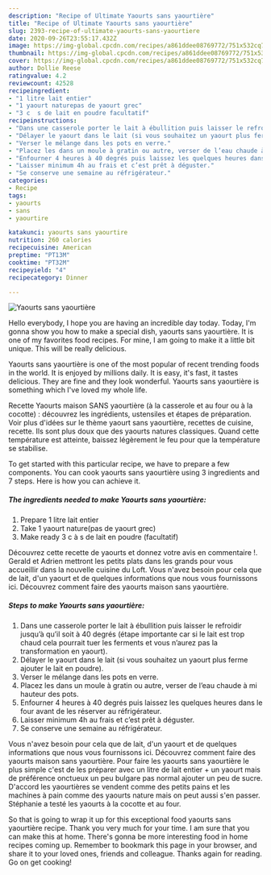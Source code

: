 ```yaml
---
description: "Recipe of Ultimate Yaourts sans yaourtière"
title: "Recipe of Ultimate Yaourts sans yaourtière"
slug: 2393-recipe-of-ultimate-yaourts-sans-yaourtiere
date: 2020-09-26T23:55:17.432Z
image: https://img-global.cpcdn.com/recipes/a861ddee08769772/751x532cq70/yaourts-sans-yaourtiere-photo-principale-de-la-recette.jpg
thumbnail: https://img-global.cpcdn.com/recipes/a861ddee08769772/751x532cq70/yaourts-sans-yaourtiere-photo-principale-de-la-recette.jpg
cover: https://img-global.cpcdn.com/recipes/a861ddee08769772/751x532cq70/yaourts-sans-yaourtiere-photo-principale-de-la-recette.jpg
author: Dollie Reese
ratingvalue: 4.2
reviewcount: 42528
recipeingredient:
- "1 litre lait entier"
- "1 yaourt naturepas de yaourt grec"
- "3 c  s de lait en poudre facultatif"
recipeinstructions:
- "Dans une casserole porter le lait à ébullition puis laisser le refroidir jusqu’à qu’il soit à 40 degrés (étape importante car si le lait est trop chaud cela pourrait tuer les ferments et vous n’aurez pas la transformation en yaourt)."
- "Délayer le yaourt dans le lait (si vous souhaitez un yaourt plus ferme ajouter le lait en poudre)."
- "Verser le mélange dans les pots en verre."
- "Placez les dans un moule à gratin ou autre, verser de l’eau chaude à mi hauteur des pots."
- "Enfourner 4 heures à 40 degrés puis laissez les quelques heures dans le four avant de les réserver au réfrigérateur."
- "Laisser minimum 4h au frais et c’est prêt à déguster."
- "Se conserve une semaine au réfrigérateur."
categories:
- Recipe
tags:
- yaourts
- sans
- yaourtire

katakunci: yaourts sans yaourtire 
nutrition: 260 calories
recipecuisine: American
preptime: "PT13M"
cooktime: "PT32M"
recipeyield: "4"
recipecategory: Dinner

---
```



![Yaourts sans yaourtière](https://img-global.cpcdn.com/recipes/a861ddee08769772/751x532cq70/yaourts-sans-yaourtiere-photo-principale-de-la-recette.jpg)

Hello everybody, I hope you are having an incredible day today. Today, I'm gonna show you how to make a special dish, yaourts sans yaourtière. It is one of my favorites food recipes. For mine, I am going to make it a little bit unique. This will be really delicious.

Yaourts sans yaourtière is one of the most popular of recent trending foods in the world. It is enjoyed by millions daily. It is easy, it's fast, it tastes delicious. They are fine and they look wonderful. Yaourts sans yaourtière is something which I've loved my whole life.

Recette Yaourts maison SANS yaourtière (à la casserole et au four ou à la cocotte) : découvrez les ingrédients, ustensiles et étapes de préparation. Voir plus d&#39;idées sur le thème yaourt sans yaourtière, recettes de cuisine, recette. Ils sont plus doux que des yaourts natures classiques. Quand cette température est atteinte, baissez légèrement le feu pour que la température se stabilise.


To get started with this particular recipe, we have to prepare a few components. You can cook yaourts sans yaourtière using 3 ingredients and 7 steps. Here is how you can achieve it.

<!--inarticleads1-->

##### The ingredients needed to make Yaourts sans yaourtière:

1. Prepare 1 litre lait entier
1. Take 1 yaourt nature(pas de yaourt grec)
1. Make ready 3 c à s de lait en poudre (facultatif)


Découvrez cette recette de yaourts et donnez votre avis en commentaire !. Gerald et Adrien mettront les petits plats dans les grands pour vous accueillir dans la nouvelle cuisine du Loft. Vous n&#39;avez besoin pour cela que de lait, d&#39;un yaourt et de quelques informations que nous vous fournissons ici. Découvrez comment faire des yaourts maison sans yaourtière. 

<!--inarticleads2-->

##### Steps to make Yaourts sans yaourtière:

1. Dans une casserole porter le lait à ébullition puis laisser le refroidir jusqu’à qu’il soit à 40 degrés (étape importante car si le lait est trop chaud cela pourrait tuer les ferments et vous n’aurez pas la transformation en yaourt).
1. Délayer le yaourt dans le lait (si vous souhaitez un yaourt plus ferme ajouter le lait en poudre).
1. Verser le mélange dans les pots en verre.
1. Placez les dans un moule à gratin ou autre, verser de l’eau chaude à mi hauteur des pots.
1. Enfourner 4 heures à 40 degrés puis laissez les quelques heures dans le four avant de les réserver au réfrigérateur.
1. Laisser minimum 4h au frais et c’est prêt à déguster.
1. Se conserve une semaine au réfrigérateur.


Vous n&#39;avez besoin pour cela que de lait, d&#39;un yaourt et de quelques informations que nous vous fournissons ici. Découvrez comment faire des yaourts maison sans yaourtière. Pour faire les yaourts sans yaourtière le plus simple c&#39;est de les préparer avec un litre de lait entier + un yaourt mais de préférence onctueux un peu bulgare pas normal ajouter un peu de sucre. D&#39;accord les yaourtières se vendent comme des petits pains et les machines à pain comme des yaourts nature mais on peut aussi s&#39;en passer. Stéphanie a testé les yaourts à la cocotte et au four. 

So that is going to wrap it up for this exceptional food yaourts sans yaourtière recipe. Thank you very much for your time. I am sure that you can make this at home. There's gonna be more interesting food in home recipes coming up. Remember to bookmark this page in your browser, and share it to your loved ones, friends and colleague. Thanks again for reading. Go on get cooking!
